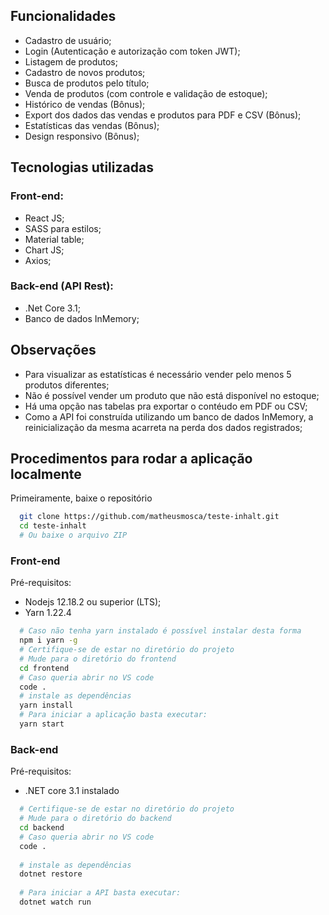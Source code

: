 
## Funcionalidades
* Cadastro de usuário;
* Login (Autenticação e autorização com token JWT);
* Listagem de produtos;
* Cadastro de novos produtos;
* Busca de produtos pelo título;
* Venda de produtos (com controle e validação de estoque);
* Histórico de vendas (Bônus);
* Export dos dados das vendas e produtos para PDF e CSV (Bônus);
* Estatísticas das vendas (Bônus);
* Design responsivo (Bônus);

## Tecnologias utilizadas
### Front-end:
* React JS;
* SASS para estilos;
* Material table;
* Chart JS;
* Axios;

### Back-end (API Rest):
* .Net Core 3.1;
* Banco de dados InMemory;

## Observações
* Para visualizar as estatísticas é necessário vender pelo menos 5 produtos diferentes;
* Não é possível vender um produto que não está disponível no estoque;
* Há uma opção nas tabelas pra exportar o contéudo em PDF ou CSV;
* Como a API foi construída utilizando um banco de dados InMemory, a reinicialização da mesma acarreta na perda dos dados registrados;

## Procedimentos para rodar a aplicação localmente
Primeiramente, baixe o repositório
```zsh
  git clone https://github.com/matheusmosca/teste-inhalt.git
  cd teste-inhalt
  # Ou baixe o arquivo ZIP
```
### Front-end
Pré-requisitos:
* Nodejs 12.18.2 ou superior (LTS);
* Yarn 1.22.4
```zsh
  # Caso não tenha yarn instalado é possível instalar desta forma
  npm i yarn -g
  # Certifique-se de estar no diretório do projeto
  # Mude para o diretório do frontend
  cd frontend
  # Caso queria abrir no VS code
  code . 
  # instale as dependências
  yarn install
  # Para iniciar a aplicação basta executar:
  yarn start
```
### Back-end
Pré-requisitos:
* .NET core 3.1 instalado
```zsh
  # Certifique-se de estar no diretório do projeto
  # Mude para o diretório do backend
  cd backend
  # Caso queria abrir no VS code  
  code .
  
  # instale as dependências
  dotnet restore
  
  # Para iniciar a API basta executar:
  dotnet watch run
```
